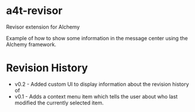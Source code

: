 # a4t-revisor
Revisor extension for Alchemy

Example of how to show some information in the message center using the Alchemy framework.

Revision History
================
 - v0.2 - Added custom UI to display information about the revision history of 
 - v0.1 - Adds a context menu item which tells the user about who last modified the currently selected item.


